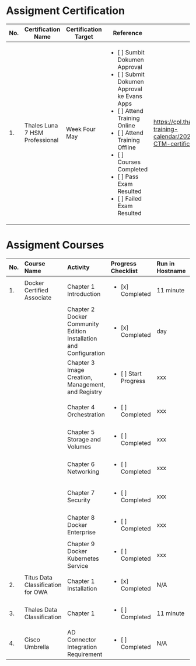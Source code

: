 # Assigment Certification
| No. |  Certification Name | Certification Target  | Reference | Progress | Notes  |
|-----|---------------------|-----------------------|-----------|----------|--------|
| 1.  | Thales Luna 7 HSM Professional | Week Four May |  <ul><li>[ ] Sumbit Dokumen Approval</li><li>[ ] Submit Dokumen Approval ke Evans Apps</li><li>[ ] Attend Training Online</li><li>[ ] Attend Training Offline</li><li>[ ] Courses Completed</li><li>[ ] Pass Exam Resulted</li><li>[ ] Failed Exam Resulted</li></ul> | https://cpl.thalesgroup.com/technical-training-calendar/2023/06/apac/Thales-CTM-certification-online | Renew Certification |

# Assigment Courses

| No. |  Course Name | Activity | Progress Checklist | Run in Hostname | Duration  | Notes  | Prerequisites |
|:-----|:--------------|:----------|:----------|:----------|:-----------|:--------|:---------------|
| 1. | Docker Certified Associate | Chapter 1 Introduction | <ul><li>[x] Completed</li></ul> | 11 minute |  day | Login Account presales-msi.outlook.com | Cloud Guru |
|   |  | Chapter 2 Docker Community Edition Installation and Configuration | <ul><li>[x] Completed </li></ul> | day |  3 hours 15 minute | N/A | N/A |
|   |  | Chapter 3 Image Creation, Management, and Registry | <ul><li>[ ] Start Progress </li></ul> | xxx |  3 hours 15 minute | N/A | N/A |
|   |  | Chapter 4 Orchestration | <ul><li>[ ] Completed</li></ul> | xxx |  3 hours  | N/A | N/A |
|   |  | Chapter 5 Storage and Volumes | <ul><li>[ ] Completed</li></ul> | xxx |  2 hours | N/A | N/A |
|   |  | Chapter 6 Networking | <ul><li>[ ] Completed</li></ul> | xxx |  2 hour | N/A | N/A |
|   |  | Chapter 7 Security | <ul><li>[ ] Completed</li></ul> | xxx |  1 hour | N/A | N/A |
|   |  | Chapter 8 Docker Enterprise | <ul><li>[ ] Completed</li></ul> | xxx |  2 hours  | N/A | N/A |
|   |  | Chapter 9 Docker Kubernetes Service | <ul><li>[ ] Completed</li></ul> | xxx |  3 hours  | N/A | N/A |
| 2. | Titus Data Classification for OWA | Chapter 1 Installation | <ul><li>[x] Completed</li></ul> | N/A |  1 day |  N/A | N/A |
| 3. | Thales Data Classification | Chapter 1  | <ul><li>[ ] Completed</li></ul> | 11 minute |  day |  N/A | N/A |
| 4. | Cisco Umbrella | AD Connector Integration Requirement  | <ul><li>[ ] Completed</li></ul> | N/A | 5 day |  N/A | N/A |